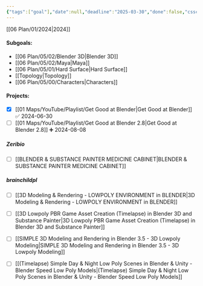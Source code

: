 ```yaml
---
{"tags":["goal"],"date":null,"deadline":"2025-03-30","done":false,"cssclasses":["Wednesday","page-cyan","daily"],"entries":[],"dg-publish":true,"permalink":"/06-plan/05/00/modeling/","contentClasses":"Wednesday page-cyan daily","dgPassFrontmatter":true,"noteIcon":"","created":"2025-01-21T01:20:17.351+10:00","updated":"2025-01-21T16:22:09.549+10:00"}
---
```


[[06 Plan/01/2024\|2024]]
#### Subgoals:
-  [[06 Plan/05/02/Blender 3D\|Blender 3D]]
- [[06 Plan/05/02/Maya\|Maya]]
- [[06 Plan/05/01/Hard Surface\|Hard Surface]]
- [[Topology\|Topology]]
- [[06 Plan/05/00/Characters\|Characters]]
#### Projects:
- [x] [[01 Maps/YouTube/Playlist/Get Good at Blender\|Get Good at Blender]] ✅ 2024-06-30 
- [ ] [[01 Maps/YouTube/Playlist/Get Good at Blender 2.8\|Get Good at Blender 2.8]] ➕ 2024-08-08
##### Zeribio
- [ ] [[BLENDER & SUBSTANCE PAINTER MEDICINE CABINET\|BLENDER & SUBSTANCE PAINTER MEDICINE CABINET]]
##### brainchildpl
- [ ] [[3D Modeling & Rendering - LOWPOLY ENVIRONMENT in BLENDER\|3D Modeling & Rendering - LOWPOLY ENVIRONMENT in BLENDER]]
- [ ] [[3D  Lowpoly PBR Game Asset Creation (Timelapse) in Blender 3D and Substance Painter\|3D  Lowpoly PBR Game Asset Creation (Timelapse) in Blender 3D and Substance Painter]]
- [ ] [[SIMPLE 3D Modeling and Rendering in Blender 3.5 - 3D Lowpoly Modeling\|SIMPLE 3D Modeling and Rendering in Blender 3.5 - 3D Lowpoly Modeling]]
- [ ] [[(Timelapse) Simple Day & Night Low Poly Scenes in Blender & Unity - Blender Speed Low Poly Models\|(Timelapse) Simple Day & Night Low Poly Scenes in Blender & Unity - Blender Speed Low Poly Models]]


